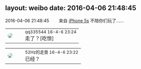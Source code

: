 layout: weibo
date: 2016-04-06 21:48:45
---
<meta name="referrer" content="no-referrer" />

2016-04-06 21:48:45  &nbsp;&nbsp;&nbsp;&nbsp;&nbsp;&nbsp; 来自 <a href="sinaweibo://customweibosource" rel="nofollow">iPhone 5s</a>
不陪你们玩了…… ​​​

<table style="width: 100%;">
  <tr>
    <td style="width: 40px;"><img style="border-radius:50%" src="https://tva4.sinaimg.cn/crop.0.0.180.180.50/7d25944djw1e8qgp5bmzyj2050050aa8.jpg?KID=imgbed,tva&Expires=1624465798&ssig=2AxE5m%2BYD7"></td>
    <td colspan="2"><small>qq335544 16-4-6 23:24</small><br/>走了？[吃惊]</td>
  </tr>
</table>

<table style="width: 100%;">
  <tr>
    <td style="width: 40px;"><img style="border-radius:50%" src="https://tva4.sinaimg.cn/crop.0.0.180.180.50/8beaf773jw1e8qgp5bmzyj2050050aa8.jpg?KID=imgbed,tva&Expires=1624465798&ssig=OOY9428HQI"></td>
    <td colspan="2"><small>52Hz的走兽 16-4-6 23:22</small><br/>已经？</td>
  </tr>
</table>
